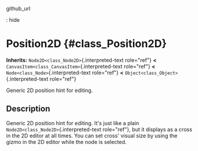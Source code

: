 github\_url

:   hide

Position2D {#class_Position2D}
==========

**Inherits:** `Node2D<class_Node2D>`{.interpreted-text role="ref"}
**\<** `CanvasItem<class_CanvasItem>`{.interpreted-text role="ref"}
**\<** `Node<class_Node>`{.interpreted-text role="ref"} **\<**
`Object<class_Object>`{.interpreted-text role="ref"}

Generic 2D position hint for editing.

Description
-----------

Generic 2D position hint for editing. It\'s just like a plain
`Node2D<class_Node2D>`{.interpreted-text role="ref"}, but it displays as
a cross in the 2D editor at all times. You can set cross\' visual size
by using the gizmo in the 2D editor while the node is selected.
